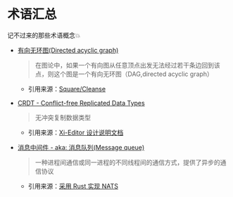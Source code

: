 # 术语汇总

记不过来的那些术语概念💥


- [有向无环图(Directed acyclic graph)](https://zh.wikipedia.org/wiki/%E6%9C%89%E5%90%91%E6%97%A0%E7%8E%AF%E5%9B%BE)

    > 在图论中，如果一个有向图从任意顶点出发无法经过若干条边回到该点，则这个图是一个有向无环图（DAG,directed acyclic graph）

    - 引用来源：[Square/Cleanse](https://github.com/square/Cleanse#using-cleanse)

- [CRDT - Conflict-free Replicated Data Types](https://arxiv.org/pdf/1805.06358.pdf)
    
    > 无冲突复制数据类型
    
    - 引用来源：[Xi-Editor 设计说明文档](https://xi-editor.io/docs/crdt.html)

- [消息中间件 - aka: 消息队列(Message queue)](https://zh.wikipedia.org/wiki/%E6%B6%88%E6%81%AF%E9%98%9F%E5%88%97)

    > 一种进程间通信或同一进程的不同线程间的通信方式，提供了异步的通信协议

    - 引用来源：[采用 Rust 实现 NATS](https://github.com/Binlogo/nats-rs)
